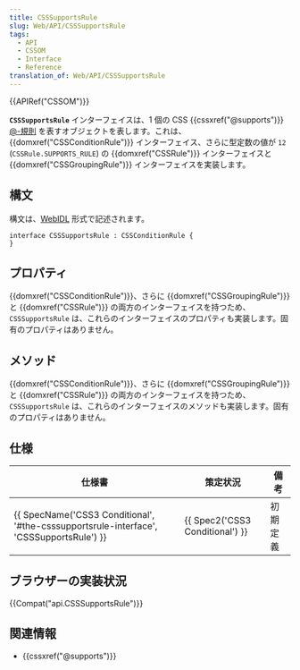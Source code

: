 ```yaml
---
title: CSSSupportsRule
slug: Web/API/CSSSupportsRule
tags:
  - API
  - CSSOM
  - Interface
  - Reference
translation_of: Web/API/CSSSupportsRule
---
```

{{APIRef("CSSOM")}}

**`CSSSupportsRule`** インターフェイスは、1 個の CSS {{cssxref("@supports")}} [@-規則](/ja/docs/Web/CSS/At-rule) を表すオブジェクトを表します。これは、{{domxref("CSSConditionRule")}} インターフェイス、さらに型定数の値が `12` (`CSSRule.SUPPORTS_RULE`) の {{domxref("CSSRule")}} インターフェイスと {{domxref("CSSGroupingRule")}} インターフェイスを実装します。

## 構文

構文は、[WebIDL](http://dev.w3.org/2006/webapi/WebIDL/) 形式で記述されます。

```
interface CSSSupportsRule : CSSConditionRule {
}
```

## プロパティ

{{domxref("CSSConditionRule")}}、さらに {{domxref("CSSGroupingRule")}} と {{domxref("CSSRule")}} の両方のインターフェイスを持つため、`CSSSupportsRule` は、これらのインターフェイスのプロパティも実装します。固有のプロパティはありません。

## メソッド

{{domxref("CSSConditionRule")}}、さらに {{domxref("CSSGroupingRule")}} と {{domxref("CSSRule")}} の両方のインターフェイスを持つため、`CSSSupportsRule` は、これらのインターフェイスのメソッドも実装します。固有のプロパティはありません。

## 仕様

| 仕様書                                                                                                               | 策定状況                                 | 備考     |
| -------------------------------------------------------------------------------------------------------------------- | ---------------------------------------- | -------- |
| {{ SpecName('CSS3 Conditional', '#the-csssupportsrule-interface', 'CSSSupportsRule') }} | {{ Spec2('CSS3 Conditional') }} | 初期定義 |

## ブラウザーの実装状況

{{Compat("api.CSSSupportsRule")}}

## 関連情報

- {{cssxref("@supports")}}
